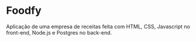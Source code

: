 # Foodfy
Aplicação de uma empresa de receitas feita com HTML, CSS, Javascript no front-end, Node.js e Postgres no back-end.
